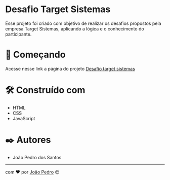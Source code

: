 # Desafio Target Sistemas

Esse projeto foi criado com objetivo de realizar os desafios propostos pela empresa Target Sistemas, aplicando a lógica e o conhecimento do participante.

# 🚀 Começando

Acesse nesse link a página do projeto
[Desafio target sistemas](https://pedro170.github.io/desafio-target-sistemas/)



# 🛠️ Construído com

- HTML
- CSS
- JavaScript

# ✒️ Autores

- João Pedro dos Santos

---
com ❤️ por [João Pedro](https://github.com/Pedro170) 😊
